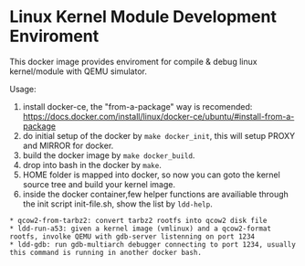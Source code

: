 # Linux Kernel Module Development Enviroment

This docker image provides enviroment for compile & debug linux kernel/module with QEMU simulator.

Usage:

  1. install docker-ce, the "from-a-package" way is recomended:   https://docs.docker.com/install/linux/docker-ce/ubuntu/#install-from-a-package
  2. do initial setup of the docker by ```make docker_init```, this will setup PROXY and MIRROR for docker.
  3. build the docker image by ```make docker_build```.
  4. drop into bash in the docker by ```make```.
  5. HOME folder is mapped into docker, so now you can goto the kernel source tree and build your kernel image.
  6. inside the docker container,few helper functions are availiable through the init script init-file.sh, show the list by ```ldd-help```.

    * qcow2-from-tarbz2: convert tarbz2 rootfs into qcow2 disk file
    * ldd-run-a53: given a kernel image (vmlinux) and a qcow2-format rootfs, involke QEMU with gdb-server listenning on port 1234
    * ldd-gdb: run gdb-multiarch debugger connecting to port 1234, usually this command is running in another docker bash.
